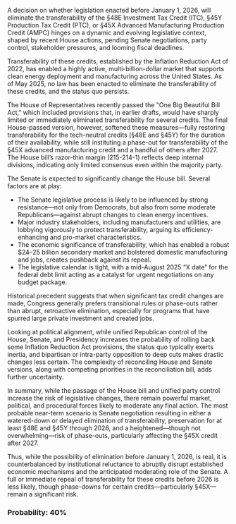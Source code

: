 A decision on whether legislation enacted before January 1, 2026, will eliminate the transferability of the §48E Investment Tax Credit (ITC), §45Y Production Tax Credit (PTC), or §45X Advanced Manufacturing Production Credit (AMPC) hinges on a dynamic and evolving legislative context, shaped by recent House actions, pending Senate negotiations, party control, stakeholder pressures, and looming fiscal deadlines.

Transferability of these credits, established by the Inflation Reduction Act of 2022, has enabled a highly active, multi-billion-dollar market that supports clean energy deployment and manufacturing across the United States. As of May 2025, no law has been enacted to eliminate the transferability of these credits, and the status quo persists.

The House of Representatives recently passed the "One Big Beautiful Bill Act," which included provisions that, in earlier drafts, would have sharply limited or immediately eliminated transferability for several credits. The final House-passed version, however, softened these measures—fully restoring transferability for the tech-neutral credits (§48E and §45Y) for the duration of their availability, while still instituting a phase-out for transferability of the §45X advanced manufacturing credit and a handful of others after 2027. The House bill’s razor-thin margin (215-214-1) reflects deep internal divisions, indicating only limited consensus even within the majority party.

The Senate is expected to significantly change the House bill. Several factors are at play:
- The Senate legislative process is likely to be influenced by strong resistance—not only from Democrats, but also from some moderate Republicans—against abrupt changes to clean energy incentives.
- Major industry stakeholders, including manufacturers and utilities, are lobbying vigorously to protect transferability, arguing its efficiency-enhancing and pro-market characteristics.
- The economic significance of transferability, which has enabled a robust $24–25 billion secondary market and bolstered domestic manufacturing and jobs, creates pushback against its repeal.
- The legislative calendar is tight, with a mid-August 2025 “X date” for the federal debt limit acting as a catalyst for urgent negotiations on any budget package.

Historical precedent suggests that when significant tax credit changes are made, Congress generally prefers transitional rules or phase-outs rather than abrupt, retroactive elimination, especially for programs that have spurred large private investment and created jobs.

Looking at political alignment, while unified Republican control of the House, Senate, and Presidency increases the probability of rolling back some Inflation Reduction Act provisions, the status quo typically exerts inertia, and bipartisan or intra-party opposition to deep cuts makes drastic changes less certain. The complexity of reconciling House and Senate versions, along with competing priorities in the reconciliation bill, adds further uncertainty.

In summary, while the passage of the House bill and unified party control increase the risk of legislative changes, there remain powerful market, political, and procedural forces likely to moderate any final action. The most probable near-term scenario is Senate negotiation resulting in either a watered-down or delayed elimination of transferability, preservation for at least §48E and §45Y through 2026, and a heightened—though not overwhelming—risk of phase-outs, particularly affecting the §45X credit after 2027.

Thus, while the possibility of elimination before January 1, 2026, is real, it is counterbalanced by institutional reluctance to abruptly disrupt established economic mechanisms and the anticipated moderating role of the Senate. A full or immediate repeal of transferability for these credits before 2026 is less likely, though phase-downs for certain credits—particularly §45X—remain a significant risk.

### Probability: 40%